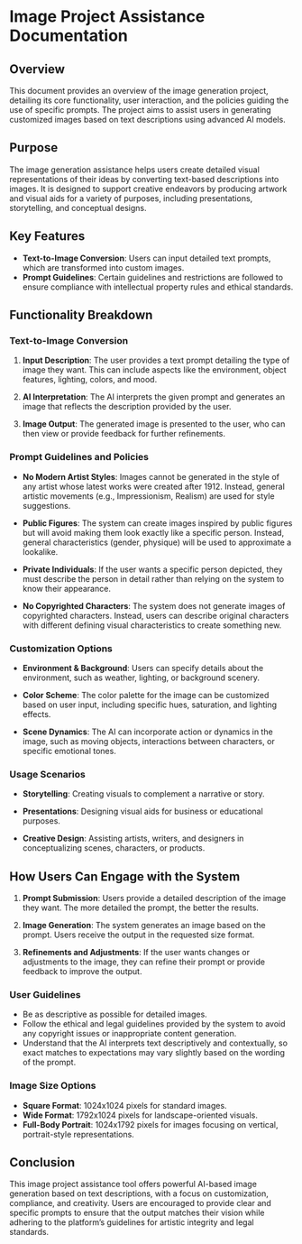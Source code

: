 # Image Project Assistance Documentation

## Overview

This document provides an overview of the image generation project, detailing its core functionality, user interaction, and the policies guiding the use of specific prompts. The project aims to assist users in generating customized images based on text descriptions using advanced AI models.

## Purpose

The image generation assistance helps users create detailed visual representations of their ideas by converting text-based descriptions into images. It is designed to support creative endeavors by producing artwork and visual aids for a variety of purposes, including presentations, storytelling, and conceptual designs.

## Key Features

- **Text-to-Image Conversion**: Users can input detailed text prompts, which are transformed into custom images.
- **Prompt Guidelines**: Certain guidelines and restrictions are followed to ensure compliance with intellectual property rules and ethical standards.

## Functionality Breakdown

### Text-to-Image Conversion

1. **Input Description**: The user provides a text prompt detailing the type of image they want. This can include aspects like the environment, object features, lighting, colors, and mood.
   
2. **AI Interpretation**: The AI interprets the given prompt and generates an image that reflects the description provided by the user. 

3. **Image Output**: The generated image is presented to the user, who can then view or provide feedback for further refinements.

### Prompt Guidelines and Policies

- **No Modern Artist Styles**: Images cannot be generated in the style of any artist whose latest works were created after 1912. Instead, general artistic movements (e.g., Impressionism, Realism) are used for style suggestions.
  
- **Public Figures**: The system can create images inspired by public figures but will avoid making them look exactly like a specific person. Instead, general characteristics (gender, physique) will be used to approximate a lookalike.

- **Private Individuals**: If the user wants a specific person depicted, they must describe the person in detail rather than relying on the system to know their appearance.

- **No Copyrighted Characters**: The system does not generate images of copyrighted characters. Instead, users can describe original characters with different defining visual characteristics to create something new.

### Customization Options

- **Environment & Background**: Users can specify details about the environment, such as weather, lighting, or background scenery.
  
- **Color Scheme**: The color palette for the image can be customized based on user input, including specific hues, saturation, and lighting effects.

- **Scene Dynamics**: The AI can incorporate action or dynamics in the image, such as moving objects, interactions between characters, or specific emotional tones.

### Usage Scenarios

- **Storytelling**: Creating visuals to complement a narrative or story.
  
- **Presentations**: Designing visual aids for business or educational purposes.

- **Creative Design**: Assisting artists, writers, and designers in conceptualizing scenes, characters, or products.

## How Users Can Engage with the System

1. **Prompt Submission**: Users provide a detailed description of the image they want. The more detailed the prompt, the better the results.
   
2. **Image Generation**: The system generates an image based on the prompt. Users receive the output in the requested size format.

3. **Refinements and Adjustments**: If the user wants changes or adjustments to the image, they can refine their prompt or provide feedback to improve the output.

### User Guidelines

- Be as descriptive as possible for detailed images.
- Follow the ethical and legal guidelines provided by the system to avoid any copyright issues or inappropriate content generation.
- Understand that the AI interprets text descriptively and contextually, so exact matches to expectations may vary slightly based on the wording of the prompt.

### Image Size Options

- **Square Format**: 1024x1024 pixels for standard images.
- **Wide Format**: 1792x1024 pixels for landscape-oriented visuals.
- **Full-Body Portrait**: 1024x1792 pixels for images focusing on vertical, portrait-style representations.

## Conclusion

This image project assistance tool offers powerful AI-based image generation based on text descriptions, with a focus on customization, compliance, and creativity. Users are encouraged to provide clear and specific prompts to ensure that the output matches their vision while adhering to the platform’s guidelines for artistic integrity and legal standards.
